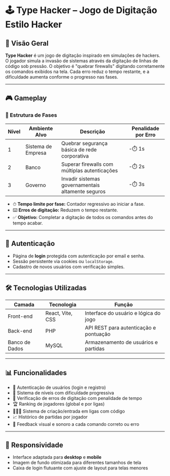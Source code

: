 # 🕹️ Type Hacker – Jogo de Digitação Estilo Hacker

## 🎯 Visão Geral
**Type Hacker** é um jogo de digitação inspirado em simulações de hackers. O jogador simula a invasão de sistemas através da digitação de linhas de código sob pressão. O objetivo é "quebrar firewalls" digitando corretamente os comandos exibidos na tela. Cada erro reduz o tempo restante, e a dificuldade aumenta conforme o progresso nas fases.

---

## 🎮 Gameplay

### 🧩 Estrutura de Fases

| Nível | Ambiente Alvo     | Descrição                                     | Penalidade por Erro |
|-------|--------------------|-----------------------------------------------|----------------------|
| 1     | Sistema de Empresa | Quebrar segurança básica de rede corporativa  | -⏱️ 1s               |
| 2     | Banco              | Superar firewalls com múltiplas autenticações | -⏱️ 2s               |
| 3     | Governo            | Invadir sistemas governamentais altamente seguros | -⏱️ 3s           |

- ⏱ **Tempo limite por fase:** Contador regressivo ao iniciar a fase.
- ⌨️ **Erros de digitação:** Reduzem o tempo restante.
- ✅ **Objetivo:** Completar a digitação de todos os comandos antes do tempo acabar.

---

## 🔐 Autenticação
- Página de **login** protegida com autenticação por email e senha.
- Sessão persistente via cookies ou `localStorage`.
- Cadastro de novos usuários com verificação simples.

---

## 🛠️ Tecnologias Utilizadas

| Camada      | Tecnologia              | Função                                  |
|-------------|--------------------------|------------------------------------------|
| Front-end   | React, Vite, CSS         | Interface do usuário e lógica do jogo   |
| Back-end    | PHP                      | API REST para autenticação e pontuação  |
| Banco de Dados | MySQL               | Armazenamento de usuários e partidas    |

---
## 📊 Funcionalidades

- 🔐 Autenticação de usuários (login e registro)
- 🎯 Sistema de níveis com dificuldade progressiva
- 🧠 Verificação de erros de digitação com penalidade de tempo
- 🏆 Ranking de jogadores (global e por ligas)
- 🧑‍🤝‍🧑 Sistema de criação/entrada em ligas com código
- 📈 Histórico de partidas por jogador
- 💬 Feedback visual e sonoro a cada comando correto ou erro

---

## 📱 Responsividade

- Interface adaptada para **desktop** e **mobile**
- Imagem de fundo otimizada para diferentes tamanhos de tela
- Caixa de login flutuante com ajuste de layout para telas menores

